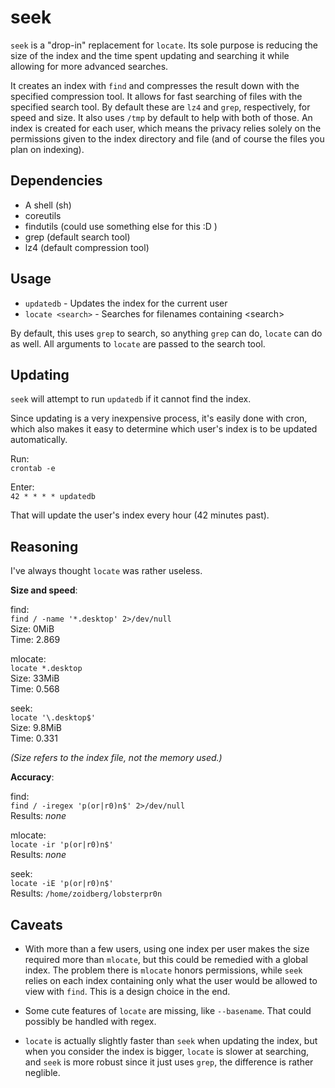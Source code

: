 seek
====

`seek` is a "drop-in" replacement for `locate`. Its sole purpose is reducing the size of the index and the time spent updating and searching it while allowing for more advanced searches.

It creates an index with `find` and compresses the result down with the specified compression tool. It allows for fast searching of files with the specified search tool. By default these are `lz4` and `grep`, respectively, for speed and size. It also uses `/tmp` by default to help with both of those. An index is created for each user, which means the privacy relies solely on the permissions given to the index directory and file (and of course the files you plan on indexing).

Dependencies
------------

- A shell (sh)
- coreutils
- findutils (could use something else for this :D )
- grep (default search tool)
- lz4 (default compression tool)

Usage
-----

- `updatedb` - Updates the index for the current user
- `locate <search>` - Searches for filenames containing \<search>

By default, this uses `grep` to search, so anything `grep` can do, `locate` can do as well. All arguments to `locate` are passed to the search tool.

Updating
--------

`seek` will attempt to run `updatedb` if it cannot find the index.

Since updating is a very inexpensive process, it's easily done with cron, which also makes it easy to determine which user's index is to be updated automatically.

Run:  
`crontab -e`

Enter:  
`42 * * * * updatedb`

That will update the user's index every hour (42 minutes past).

Reasoning
---------

I've always thought `locate` was rather useless.

**Size and speed**:

find:  
`find / -name '*.desktop' 2>/dev/null`  
Size: 0MiB  
Time: 2.869

mlocate:  
`locate *.desktop`  
Size: 33MiB  
Time: 0.568

seek:  
`locate '\.desktop$'`  
Size: 9.8MiB  
Time: 0.331

*(Size refers to the index file, not the memory used.)*

**Accuracy**:

find:  
`find / -iregex 'p(or|r0)n$' 2>/dev/null`  
Results: *none*

mlocate:  
`locate -ir 'p(or|r0)n$'`  
Results: *none*

seek:  
`locate -iE 'p(or|r0)n$'`  
Results: `/home/zoidberg/lobsterpr0n`

Caveats
-------

- With more than a few users, using one index per user makes the size required more than `mlocate`, but this could be remedied with a global index. The problem there is `mlocate` honors permissions, while `seek` relies on each index containing only what the user would be allowed to view with `find`. This is a design choice in the end.

- Some cute features of `locate` are missing, like `--basename`. That could possibly be handled with regex.

- `locate` is actually slightly faster than `seek` when updating the index, but when you consider the index is bigger, `locate` is slower at searching, and `seek` is more robust since it just uses `grep`, the difference is rather neglible.
